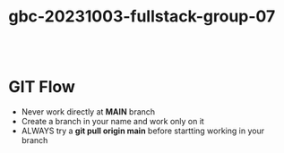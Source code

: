 # gbc-20231003-fullstack-group-07

<br>
<br>

# GIT Flow
- Never work directly at **MAIN** branch
-  Create a branch in your name and work only on it
-  ALWAYS try a **git pull origin main** before startting working in your branch

